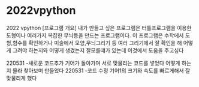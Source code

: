 # 2022vpython
2022 vpython 
[프로그램 개요]
내가 만들고 싶은 프로그램은 터틀프로그램을 이용한 도형이나 여러가지 복잡한 무늬등을 만드는 프로그램이다.
이 프로그램은 수학에서 도형,함수를 확인하거나 미술에서 모양,무늬그리기 등 여러 그리기에서 잘 확인을 해 어떻게 그려야 하는지와 어떻게 생겼는지 잘모를떄가 있는데 이것에서 도움을 주고싶다

220531 -새로운 코드추가
기어가 돌아가며 서로 맞물리는 코드를 넣었다
어떻게 하는지 몰라 찾아보며 만들었다
220531 -코드 수정
기어1의 크기와 속도를 빠르게해서 잘 맞물리게 했다
